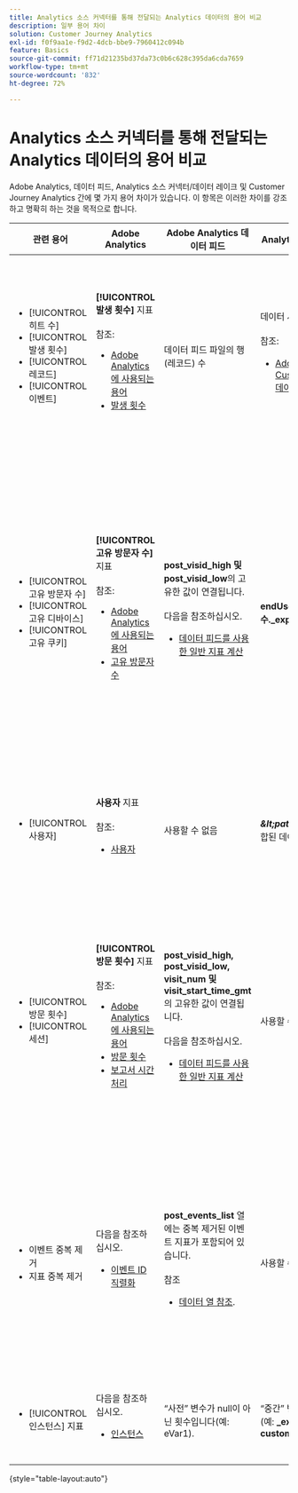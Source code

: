 ```yaml
---
title: Analytics 소스 커넥터를 통해 전달되는 Analytics 데이터의 용어 비교
description: 일부 용어 차이
solution: Customer Journey Analytics
exl-id: f0f9aa1e-f9d2-4dcb-bbe9-7960412c094b
feature: Basics
source-git-commit: ff71d21235bd37da73c0b6c628c395da6cda7659
workflow-type: tm+mt
source-wordcount: '832'
ht-degree: 72%

---
```


# Analytics 소스 커넥터를 통해 전달되는 Analytics 데이터의 용어 비교

Adobe Analytics, 데이터 피드, Analytics 소스 커넥터/데이터 레이크 및 Customer Journey Analytics 간에 몇 가지 용어 차이가 있습니다. 이 항목은 이러한 차이를 강조하고 명확히 하는 것을 목적으로 합니다.

| 관련 용어 | Adobe Analytics | Adobe Analytics 데이터 피드 | Analytics 소스 커넥터/데이터 레이크 | Customer Journey Analytics | 참고 |
|---|---|---|---|---|---|
| <ul><li>[!UICONTROL 히트 수]</li><li>[!UICONTROL 발생 횟수]</li><li>[!UICONTROL 레코드]</li><li>[!UICONTROL 이벤트]</li></ul> | **[!UICONTROL 발생 횟수]** 지표<br><br>참조:<ul><li>[Adobe Analytics에 사용되는 용어](https://experienceleague.adobe.com/docs/analytics/technotes/terms.html?lang=ko-KR)</li><li>[발생 횟수](https://experienceleague.adobe.com/docs/analytics/components/metrics/occurrences.html?lang=ko-KR)</li></ul> | 데이터 피드 파일의 행(레코드) 수 | 데이터 세트의 행(레코드) 수<br><br>참조:<ul><li>[Adobe Analytics 데이터와 Customer Journey Analytics 데이터 비교](https://experienceleague.adobe.com/docs/analytics-platform/using/troubleshooting/compare.html?lang=ko-KR)</li></ul> | **[!UICONTROL 이벤트]** 지표 | <ul><li>“히트 수”와 “발생 횟수”는 Adobe Analytics에서 동의어입니다.</li><li>아래 _사용자 정의 이벤트_&#x200B;를 참조하십시오.</li><li>특정 데이터는 Analytics 소스 커넥터를 통해 Adobe Experience Platform으로 전달될 때 필터링됩니다. 다음을 참조하십시오 [Adobe Analytics 데이터와 Customer Journey Analytics 데이터 비교](https://experienceleague.adobe.com/docs/analytics-platform/using/troubleshooting/compare.html?lang=ko-KR) |
| <ul><li>[!UICONTROL 고유 방문자 수]</li><li>[!UICONTROL 고유 디바이스]</li><li>[!UICONTROL 고유 쿠키]</li></ul> | **[!UICONTROL 고유 방문자 수]** 지표<br><br>참조:<ul><li>[Adobe Analytics에 사용되는 용어](https://experienceleague.adobe.com/docs/analytics/technotes/terms.html?lang=ko-KR)</li><li>[고유 방문자 수](https://experienceleague.adobe.com/docs/analytics/components/metrics/unique-visitors.html?lang=ko-KR)</li></ul> | **post\_visid\_high 및 post\_visid\_low**&#x200B;의 고유한 값이 연결됩니다.<br><br>다음을 참조하십시오.<ul><li>[데이터 피드를 사용한 일반 지표 계산](https://experienceleague.adobe.com/docs/analytics/export/analytics-data-feed/data-feed-contents/datafeeds-calculate.html?lang=ko-KR)</li></ul> | **endUserID 고유 개수.\_experience.aaid.id** | **사용자** 지표(**endUserID인 경우).\_experience.aaid.id**&#x200B;이 개인 ID로 선택됩니다. | <ul><li>Adobe Analytics의 &quot;개인&quot;은 일반적으로 쿠키와 같은 &quot;디바이스 식별자&quot;와 연관됩니다. AAID는 ECID가 아닌 Adobe Analytics에서 기본 디바이스 식별자입니다. [AAID, ECID, AACUSTOMID 및 Analytics 소스 커넥터](https://experienceleague.adobe.com/docs/analytics-platform/using/compare-aa-cja/cja-aa-comparison/aaid-ecid-adc.html?lang=ko-KR)도 참조하십시오.</li><li>Customer Journey Analytics에서 &quot;방문자&quot;는 기본 지표가 아닙니다. 그러나 **endUserID를 선택하는 경우.\_experience.aaid.id** 개인 ID로, Customer Journey Analytics의 사람 지표는 Adobe Analytics의 고유 방문자 수와 대략 동일합니다.</li></ul> |
| <ul><li>[!UICONTROL 사용자]</li></ul> | **사용자** 지표<br><br> 참조:<ul><li>[사용자](https://experienceleague.adobe.com/docs/analytics/components/metrics/people.html?lang=ko-KR)</li></ul> | 사용할 수 없음 | **_\&lt;path\>_.stitchedId**의 고유 개수(결합된 데이터 세트에서만 사용 가능) | **사용자** 지표 | <ul><li>Customer Journey Analytics의 사람 지표는 개인 ID의 고유 개수입니다. Customer Journey Analytics 연결에서 개인 ID로 선택한 항목에 따라 사람 지표는 다른 의미를 가질 수 있습니다.</ul></li> |
| <ul><li>[!UICONTROL 방문 횟수]</li><li>[!UICONTROL 세션]</li></ul> | **[!UICONTROL 방문 횟수]** 지표<br><br>참조:<ul><li>[Adobe Analytics에 사용되는 용어](https://experienceleague.adobe.com/docs/analytics/technotes/terms.html?lang=ko-KR)</li><li>[방문 횟수](https://experienceleague.adobe.com/docs/analytics/components/metrics/visits.html?lang=ko-KR)</li><li>[보고서 시간 처리](https://experienceleague.adobe.com/docs/analytics/components/virtual-report-suites/vrs-report-time-processing.html?lang=ko-KR)</ul></li> | **post\_visid\_high, post\_visid\_low, visit\_num 및 visit\_start\_time\_gmt**&#x200B;의 고유한 값이 연결됩니다.<br><br>다음을 참조하십시오.<ul><li>[데이터 피드를 사용한 일반 지표 계산](https://experienceleague.adobe.com/docs/analytics/export/analytics-data-feed/data-feed-contents/datafeeds-calculate.html?lang=ko-KR)</li></ul> | 사용할 수 없음 | **세션** 지표 | <ul><li>Adobe Analytics 가상 보고서 세트 및 Customer Journey Analytics 데이터 보기에서 보고서 시간 처리를 통해 방문(세션) 개념을 구성할 수 있습니다. 따라서 적용되는 정의에 따라 방문(세션) 횟수가 환경마다 달라질 수 있습니다. 참조: [Adobe Analytics 및 Customer Journey Analytics 보고 기능 간의 데이터 처리 비교](https://experienceleague.adobe.com/docs/analytics-platform/using/compare-aa-cja/cja-aa-comparison/data-processing-comparisons.html?lang=ko-KR) 및 [가상 보고서 세트, 데이터 보기, Adobe Experience Platform 샌드박스 및 Analytics 소스 커넥터](https://experienceleague.adobe.com/docs/analytics-platform/using/compare-aa-cja/cja-aa-comparison/vrs-dataview-sandbox-adc.html?lang=ko-KR). | <ul><li>사용자 정의 이벤트</li><li>성공 이벤트</li></ul> | 사용자 정의 이벤트 1-1000 | **post\_events\_list**<br><br>&#x200B;참조:<ul><li>[데이터 피드를 사용한 일반 지표 계산](https://experienceleague.adobe.com/docs/analytics/export/analytics-data-feed/data-feed-contents/datafeeds-calculate.html?lang=ko-KR) | **\_experience.analytics.<ul>event1to100.event1 **~<br>** event901to1000.event1000 **</ul> | **\_experience.analytics.<ul>event1to100.event1 **~<br>** event901to1000.event1000 **</ul> | <ul><li>Adobe Analytics의 “이벤트”는 Adobe Analytics 이미지 요청(데이터 수집 서버 호출)에 설정된 [성공 이벤트](https://experienceleague.adobe.com/docs/analytics/components/metrics/custom-events.html?lang=ko-KR)(사용자 정의 이벤트)입니다.</ul> |
| <ul><li>이벤트 중복 제거</li><li>지표 중복 제거</ul></li> | 다음을 참조하십시오.<ul><li>[이벤트 ID 직렬화](https://experienceleague.adobe.com/docs/analytics/implementation/vars/page-vars/events/event-serialization.html?lang=ko-KR)</li></ul> | **post_events_list** 열에는 중복 제거된 이벤트 지표가 포함되어 있습니다.<br><br>참조 <ul><li>[데이터 열 참조](https://experienceleague.adobe.com/docs/analytics/export/analytics-data-feed/data-feed-contents/datafeeds-reference.html?lang=ko-KR). </ul></li> | 사용할 수 없음 | 다음을 참조하십시오.<ul><li>[지표 중복 제거 구성 요소 설정](https://experienceleague.adobe.com/docs/analytics-platform/using/cja-dataviews/component-settings/metric-deduplication.html?lang=ko-KR) | <ul><li>Adobe Analytics의 이벤트/지표 중복 제거는 Customer Journey Analytics과 약간 다릅니다. Adobe Analytics에서는 데이터 처리 시간에 중복 제거가 실행됩니다. Customer Journey Analytics 시 보고서 런타임에 중복 제거가 실행되어 유연성이 향상됩니다. 중복 제거된 지표는 Adobe Analytics과 Customer Journey Analytics에서 약간 다를 수 있습니다.</li></ul> |
| <ul><li>[!UICONTROL 인스턴스] 지표</li></ul> | 다음을 참조하십시오.<ul><li>[인스턴스](https://experienceleague.adobe.com/docs/analytics/components/metrics/instances.html?lang=ko-KR) | “사전” 변수가 null이 아닌 횟수입니다(예: eVar1). | “중간” 변수가 null이 아닌 횟수입니다(예: **\_experience.analytics).<br>customDimensions.eVars.eVar1**). | [eVar 필드에서 지표를 생성](https://experienceleague.adobe.com/docs/analytics-platform/using/cja-dataviews/data-views-usecases.html?lang=ko-KR)하여 **인스턴스** 지표를 만들 수 있습니다. | <ul><li>[!UICONTROL 인스턴스]는 일반적으로 변수가 설정된 횟수를 결정하는 수단으로 prop 및 eVar 열과 관련됩니다. |

{style="table-layout:auto"}